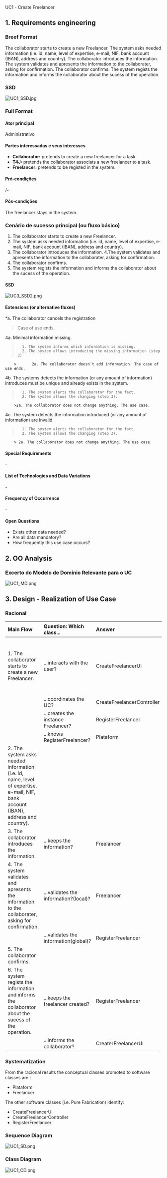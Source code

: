 UC1 - Create Freelancer

## 1. Requirements engineering

### Breef Format


The collaborator starts to create a new Freelancer. The system asks needed information (i.e. id, name, level of expertise, e-mail, NIF, bank account (IBAN), address and country). The collaborator introduces the information. The system validates and apresents the information to the collaborater, asking for confirmation. The collaborator confirms. The system regists the information and informs the collaborator about the sucess of the operation.

### SSD
![UC1_SSD.jpg](UC1_SSD.jpg)


### Full Format

#### Ator principal

Administrativo

#### Partes interessadas e seus interesses
* **Collaborator:** pretends to create a new freelancer for a task.
* **T4J:** pretends the collaborator associats a new freelancer to a task.
* **Freelancer:** pretends to be registed in the system.


#### Pré-condições
/-

#### Pós-condições
The freelancer stays in the system.

### Cenário de sucesso principal (ou fluxo básico)

1. The collaborator starts to create a new Freelancer. 
2. The system asks needed information (i.e. id, name, level of expertise, e-mail, NIF, bank account (IBAN), address and country). 
3. The collaborator introduces the information. 
4.The system validates and apresents the information to the collaborater, asking for confirmation. 
5. The collaborator confirms. 
6. The system regists the information and informs the collaborator about the sucess of the operation.



#### SSD
![UC3_SSD2.png](UC3_SSD2.png)


#### Extensions (or alternative fluxes)

*a. The collaborator cancels the registration

> Case of use ends.

4a. Minimal information missing.
>       1. The system informs which information is missing.
>       2. The system allows introducing the missing information (step 3)
>
        >       2a. The collaborator doesn´t add information. The case of use ends.

4b. The systems detects the information (or any amount of information) introduces must be unique and already exists in the system.
>       1. The system alerts the collaborator for the fact.
>       2. The system allows the changing (step 3).
>               
        >2a. The collaborator does not change anything. The use case.

4c. The system detects the information introduced (or any amount of information) are invalid.
>       1. The system alerts the collaborator for the fact.
>       2. The system allows the changing (step 3).
>
        > 2a. The collaborator does not change anything. The use case.

      
#### Special Requirements
\-

#### List of Technologies and Data Variations
\-

#### Frequency of Occurrence
\-

#### Open Questions

* Exists other data needed?
* Are all data mandatory?
* How frequently this use case occurs?

## 2. OO Analysis

### Excerto do Modelo de Domínio Relevante para o UC

![UC1_MD.png](UC1_MD.png) 


## 3. Design - Realization of Use Case

### Racional

| Main Flow | Question: Which class... | Answer | Justification |
|:--------------  |:---------------------- |:----------|:---------------------------- |
| 1. The collaborator starts to create a new Freelancer. | ...interacts with the user? | CreateFreelancerUI | Pure Fabrication: does not justify gice this responsability in any class that exists in the MD | 
|                                                        | ...coordinates the UC? | CreateFreelancerController | Controller |
|                                                        | ...creates the instance Freelancer? | RegisterFreelancer | HC+LC + Creator |
|                                                        | ...knows RegisterFreelancer? | Plataform | HC+LC |
| 2. The system asks needed information (i.e. id, name, level of expertise, e-mail, NIF, bank account (IBAN), address and country). |  |  |  |  
| 3. The collaborator introduces the information. | ...keeps the information? | Freelancer | IE: Knows his own information | 
| 4. The system validates and apresents the information to the collaborater, asking for confirmation. | ...validates the information?(local)? | Freelancer  | IE: Knows his own information |  
|                                                                                                    | ...validates the information(global)? | RegisterFreelancer | HC+LC |                                        
| 5. The collaborator confirms. |  |  |  | 
| 6. The system regists the information and informs the collaborator about the sucess of the operation. | ...keeps the freelancer created? | RegisterFreelancer | HC+LC: Plataform delegated functions  |
|                                                                                                       | ...informs the collaborator? | CreaterFreelancerUI | Pure Fabrication |


### Systematization ##

 From the racional results the conceptual classes promoted to software classes are : 
 
 * Plataform
 * Freelancer


 The other software classes (i.e. Pure Fabrication) identify:

 * CreateFreelancerUI
 * CreateFreelancerController 
 * RegisterFreelancer 


###     Sequence Diagram
 
![UC1_SD.png](UC1_SD.png)


###     Class Diagram

![UC1_CD.png](UC1_CD.png)
